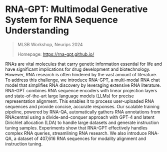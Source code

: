 # RNA-GPT: Multimodal Generative System for RNA Sequence Understanding

> MLSB Workshop, Neurips 2024
> 
> Homepage: https://rna-gpt.github.io/

RNAs are vital molecules that carry genetic information essential for life and have significant implications for drug development and biotechnology. However, RNA research is often hindered by the vast amount of literature. To address this challenge, we introduce RNA-GPT, a multi-modal RNA chat model that simplifies RNA discovery by leveraging extensive RNA literature. RNA-GPT combines RNA sequence encoders with linear projection layers and state-of-the-art large language models (LLMs) for precise representation alignment. This enables it to process user-uploaded RNA sequences and provide concise, accurate responses. Our scalable training pipeline, powered by RNA-QA, automatically gathers RNA annotations from RNAcentral using a divide-and-conquer approach with GPT-4 and latent Dirichlet allocation (LDA) to handle large datasets and generate instruction tuning samples. Experiments show that RNA-GPT effectively handles complex RNA queries, streamlining RNA research. We also introduce RNA-QA, a dataset of 407,616 RNA sequences for modality alignment and instruction tuning.